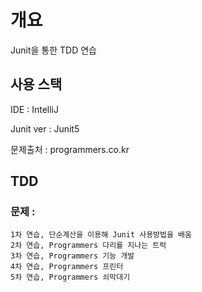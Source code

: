 # 개요
Junit을 통한 TDD 연습

## 사용 스택
IDE : IntelliJ

Junit ver : Junit5

문제출처 : programmers.co.kr

## TDD
### 문제 : 
	1차 연습, 단순계산을 이용해 Junit 사용방법을 배움
	2차 연습, Programmers 다리를 지나는 트럭 
	3차 연습, Programmers 기능 개발
	4차 연습, Programmers 프린터
	5차 연습, Programmers 쇠막대기
